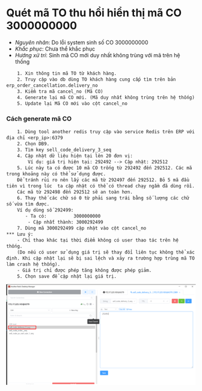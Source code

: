 
# Quét mã TO thu hồi hiển thị mã CO 3000000000

- *Nguyên nhân*: Do lỗi system sinh số CO 3000000000
- *Khắc phục*: Chưa thể khắc phục
- *Hướng xử trí*: Sinh mã CO mới duy nhất không trùng với mã trên hệ thống 
```
    1. Xin thông tin mã TO từ khách hàng.
    2. Truy cập vào db dùng TO khách hàng cung cấp tìm trên bản erp_order_cancellation.delivery_no
    3. Kiểm tra mã cancel_no (Mã CO)
    4. Generate lại mã CO mới. (Mã duy nhất không trùng trên hệ thống)
    5. Update lại Mã CO mới vào cột cancel_no
```
### Cách generate mã CO
```
    1. Dùng tool another redis truy cập vào service Redis trên ERP với địa chỉ <erp_ip>:6379
    2. Chọn DB9.
    3. Tìm key sell_code_delivery_3_seq
    4. Cập nhật dữ liệu hiện tại lên 20 đơn vị:
        Ví dụ: giá trị hiện tại: 292492 --> Cập nhật: 292512
    5. Lúc này ta có được 10 mã CO trống từ 292492 đến 292512. Các mã trong khoảng này có thể sử dụng được.
    Để tránh rủi ro nên lấy các mã từ 292497 đến 292512. Bỏ 5 mã đầu tiên vì trong lúc  ta cập nhật có thể có thread chạy ngầm đã dùng rồi.
    Các mã từ 292498 đến 292512 sẽ an toàn hơn.
    6. Thay thế các chữ só 0 từ phải sang trái bằng số lượng các chữ số vừa tìm được.
    Ví dụ dùng số 292499:
       - Ta có:          3000000000
        - Cập nhất thành: 3000292499
    7. Dùng mã 3000292499 cập nhật vào cột cancel_no
*** Lưu ý:
    - Chỉ thao khác tại thời điểm không có user thao tác trên hệ thống. 
    (Do nếu có user sử dụng giá trị sẽ thay đổi liên tục không thể xác định. Khi cập nhật lại sẽ bị sai lệch và xảy ra trường hợp trùng mã TO làm crash hệ thống).
    - Giá trị chỉ được phép tăng không được phép giảm.
    5. Chọn save để cập nhật lại giá trị.
```
![Update Co](../resources/img/update_co.png)
